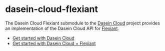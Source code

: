 dasein-cloud-flexiant
=====================

The Dasein Cloud Flexiant submodule to the [Dasein Cloud](https://github.com/greese/dasein-cloud) project provides
an implementation of the Dasein Cloud API for [Flexiant](http://www.flexiant.com).

* [Get started with Dasein Cloud](https://github.com/greese/dasein-cloud)
* [Get started with Dasein Cloud + Flexiant](https://github.com/greese/dasein-cloud-flexiant/wiki)

